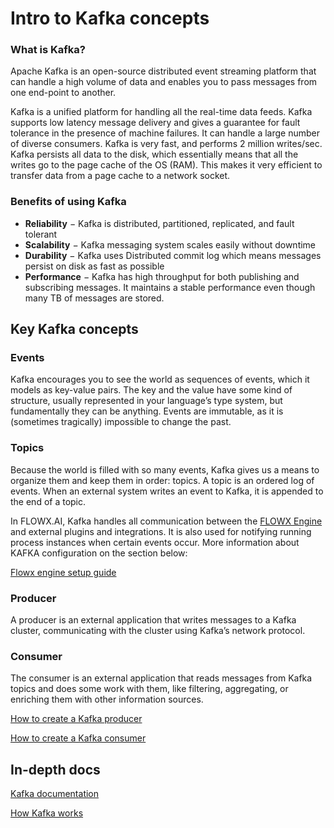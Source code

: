 # Intro to Kafka concepts

### What is Kafka?

Apache Kafka is an open-source distributed event streaming platform that can handle a high volume of data and enables you to pass messages from one end-point to another.

Kafka is a unified platform for handling all the real-time data feeds. Kafka supports low latency message delivery and gives a guarantee for fault tolerance in the presence of machine failures. It can handle a large number of diverse consumers. Kafka is very fast, and performs 2 million writes/sec. Kafka persists all data to the disk, which essentially means that all the writes go to the page cache of the OS (RAM). This makes it very efficient to transfer data from a page cache to a network socket.

### Benefits of using Kafka

* **Reliability** − Kafka is distributed, partitioned, replicated, and fault tolerant
* **Scalability** − Kafka messaging system scales easily without downtime
* **Durability** − Kafka uses Distributed commit log which means messages persist on disk as fast as possible
* **Performance** − Kafka has high throughput for both publishing and subscribing messages. It maintains a stable performance even though many TB of messages are stored.

## Key Kafka concepts

### Events

Kafka encourages you to see the world as sequences of events, which it models as key-value pairs. The key and the value have some kind of structure, usually represented in your language’s type system, but fundamentally they can be anything. Events are immutable, as it is (sometimes tragically) impossible to change the past.

### Topics

Because the world is filled with so many events, Kafka gives us a means to organize them and keep them in order: topics. A topic is an ordered log of events. When an external system writes an event to Kafka, it is appended to the end of a topic.

In FLOWX.AI, Kafka handles all communication between the [FLOWX Engine ](../../../platform-deep-dive/core-components/flowx-engine.md) and external plugins and integrations. It is also used for notifying running process instances when certain events occur.  More information about KAFKA configuration on the section below:

[Flowx engine setup guide](../../../platform-deep-dive/platform-setup-guide/flowx-engine-setup-guide/flowx-engine-setup-guide.md)


### Producer

A producer is an external application that writes messages to a Kafka cluster, communicating with the cluster using Kafka’s network protocol.

### Consumer

The consumer is an external application that reads messages from Kafka topics and does some work with them, like filtering, aggregating, or enriching them with other information sources.


[How to create a Kafka producer](../../../platform-deep-dive/integrations/creating-a-kafka-producer.md)


[How to create a Kafka consumer](../../../platform-deep-dive/integrations/creating-a-kafka-consumer.md)


## In-depth docs

[Kafka documentation](https://kafka.apache.org/intro)

[How Kafka works](https://www.confluent.io/blog/apache-kafka-intro-how-kafka-works/)